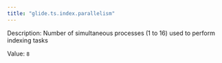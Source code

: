```yaml
---
title: "glide.ts.index.parallelism"
---
```


Description: Number of simultaneous processes (1 to 16) used to perform indexing tasks

Value: `8`